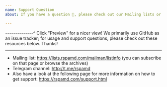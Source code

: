 ```yaml
---
name: Support Question
about: If you have a question 💬, please check out our Mailing lists or other support channels!

---
```


--------------^ Click "Preview" for a nicer view!
We primarily use GitHub as an issue tracker; for usage and support questions, please check out these resources below. Thanks!

---

* Mailing list: https://lists.rspamd.com/mailman/listinfo (you can subscribe on that page or browse the archives)
* Telegram channel: http://t.me/rspamd
* Also have a look at the following page for more information on how to get support:
  https://rspamd.com/support.html
